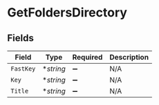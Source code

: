 # GetFoldersDirectory


## Fields

| Field              | Type               | Required           | Description        |
| ------------------ | ------------------ | ------------------ | ------------------ |
| `FastKey`          | **string*          | :heavy_minus_sign: | N/A                |
| `Key`              | **string*          | :heavy_minus_sign: | N/A                |
| `Title`            | **string*          | :heavy_minus_sign: | N/A                |